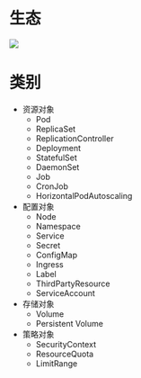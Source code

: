 
# 生态
![](https://jimmysong.io/kubernetes-handbook/images/container-ecosystem.png)

# 类别
- 资源对象
  - Pod
  - ReplicaSet
  - ReplicationController
  - Deployment
  - StatefulSet
  - DaemonSet
  - Job
  - CronJob
  - HorizontalPodAutoscaling
- 配置对象
  - Node
  - Namespace
  - Service
  - Secret
  - ConfigMap
  - Ingress
  - Label
  - ThirdPartyResource
  - ServiceAccount
- 存储对象
  - Volume
  - Persistent Volume
- 策略对象
  - SecurityContext
  - ResourceQuota
  - LimitRange
